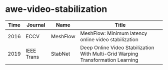 # awe-video-stabilization

| Time | Journal | Name | Title
|------|---------|------|------------------------------------------------------|
| 2016 | ECCV | MeshFlow | MeshFlow: Minimum latency online video stabilization |
| 2019 | IEEE Trans | StabNet |  Deep Online Video Stabilization With Multi-Grid Warping Transformation Learning |
